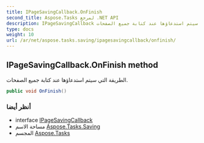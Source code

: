 ```yaml
---
title: IPageSavingCallback.OnFinish
second_title: Aspose.Tasks لمرجع .NET API
description: IPageSavingCallback طريقة. الطريقة التي سيتم استدعاؤها عند كتابة جميع الصفحات.
type: docs
weight: 10
url: /ar/net/aspose.tasks.saving/ipagesavingcallback/onfinish/
---
```

## IPageSavingCallback.OnFinish method

الطريقة التي سيتم استدعاؤها عند كتابة جميع الصفحات.

```csharp
public void OnFinish()
```

### أنظر أيضا

* interface [IPageSavingCallback](../)
* مساحة الاسم [Aspose.Tasks.Saving](../../ipagesavingcallback/)
* المجسم [Aspose.Tasks](../../../)


